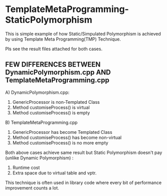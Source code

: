 # TemplateMetaProgramming-StaticPolymorphism
This is simple example of how Static/Simpulated Polymorphism is achieved by using Template Meta Programming(TMP) Technique.

Pls see the result files attached for both cases.

FEW DIFFERENCES BETWEEN DynamicPolymorphism.cpp AND TemplateMetaProgramming.cpp
--------------------------------------------------------------------------------
A) DynamicPolymorphism.cpp:
1. GenericProcessor is non-Templated Class
2. Method customiseProcess() is virtual 
3. Method customiseProcess() is empty

B) TemplateMetaProgramming.cpp
1. GenericProcessor has become Templated Class
2. Method customiseProcess() has become non-virtual
3. Method customiseProcess() is no more empty

Both above cases achieve same result but Static Polymorphism doesn't pay (unlike Dynamic Polymorphism) :
1) Runtime cost
2) Extra space due to virtual table and vptr.

This technique is often used in library code where every bit of performance improvement counts a lot.
